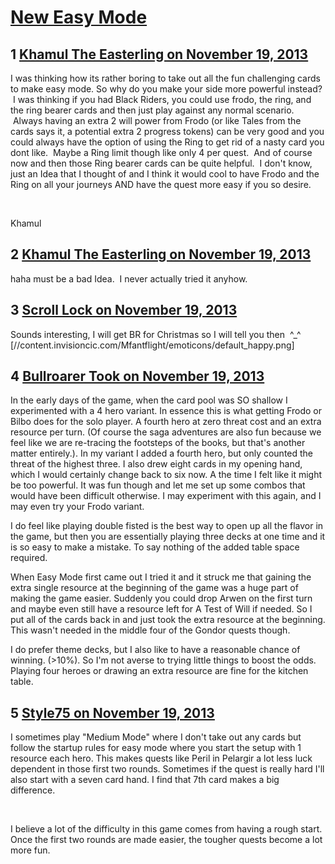 # [New Easy Mode](https://community.fantasyflightgames.com/topic/93765-new-easy-mode/)

## 1 [Khamul The Easterling on November 19, 2013](https://community.fantasyflightgames.com/topic/93765-new-easy-mode/?do=findComment&comment=912187)

I was thinking how its rather boring to take out all the fun challenging cards to make easy mode. So why do you make your side more powerful instead?  I was thinking if you had Black Riders, you could use frodo, the ring, and the ring bearer cards and then just play against any normal scenario.  Always having an extra 2 will power from Frodo (or like Tales from the cards says it, a potential extra 2 progress tokens) can be very good and you could always have the option of using the Ring to get rid of a nasty card you dont like.  Maybe a Ring limit though like only 4 per quest.  And of course now and then those Ring bearer cards can be quite helpful.  I don't know, just an Idea that I thought of and I think it would cool to have Frodo and the Ring on all your journeys AND have the quest more easy if you so desire.  

 

Khamul

## 2 [Khamul The Easterling on November 19, 2013](https://community.fantasyflightgames.com/topic/93765-new-easy-mode/?do=findComment&comment=912297)

haha must be a bad Idea.  I never actually tried it anyhow.  

## 3 [Scroll Lock on November 19, 2013](https://community.fantasyflightgames.com/topic/93765-new-easy-mode/?do=findComment&comment=912324)

Sounds interesting, I will get BR for Christmas so I will tell you then  ^_^ [//content.invisioncic.com/Mfantflight/emoticons/default_happy.png]

## 4 [Bullroarer Took on November 19, 2013](https://community.fantasyflightgames.com/topic/93765-new-easy-mode/?do=findComment&comment=912379)

In the early days of the game, when the card pool was SO shallow I experimented with a 4 hero variant. In essence this is what getting Frodo or Bilbo does for the solo player. A fourth hero at zero threat cost and an extra resource per turn. (Of course the saga adventures are also fun because we feel like we are re-tracing the footsteps of the books, but that's another matter entirely.). In my variant I added a fourth hero, but only counted the threat of the highest three. I also drew eight cards in my opening hand, which I would certainly change back to six now. A the time I felt like it might be too powerful. It was fun though and let me set up some combos that would have been difficult otherwise. I may experiment with this again, and I may even try your Frodo variant.

I do feel like playing double fisted is the best way to open up all the flavor in the game, but then you are essentially playing three decks at one time and it is so easy to make a mistake. To say nothing of the added table space required.

When Easy Mode first came out I tried it and it struck me that gaining the extra single resource at the beginning of the game was a huge part of making the game easier. Suddenly you could drop Arwen on the first turn and maybe even still have a resource left for A Test of Will if needed. So I put all of the cards back in and just took the extra resource at the beginning. This wasn't needed in the middle four of the Gondor quests though.

I do prefer theme decks, but I also like to have a reasonable chance of winning. (>10%). So I'm not averse to trying little things to boost the odds. Playing four heroes or drawing an extra resource are fine for the kitchen table.

## 5 [Style75 on November 19, 2013](https://community.fantasyflightgames.com/topic/93765-new-easy-mode/?do=findComment&comment=912392)

I sometimes play "Medium Mode" where I don't take out any cards but follow the startup rules for easy mode where you start the setup with 1 resource each hero. This makes quests like Peril in Pelargir a lot less luck dependent in those first two rounds. Sometimes if the quest is really hard I'll also start with a seven card hand. I find that 7th card makes a big difference.

 

I believe a lot of the difficulty in this game comes from having a rough start. Once the first two rounds are made easier, the tougher quests become a lot more fun.

